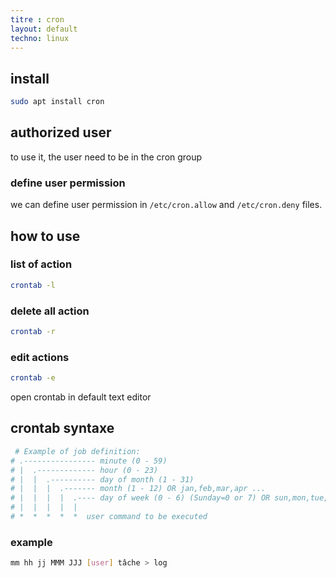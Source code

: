 ```yaml
---
titre : cron
layout: default
techno: linux
---
```



## install

```bash
sudo apt install cron
```

## authorized user

to use it, the user need to be in the cron group

### define user permission

we can define user permission in `/etc/cron.allow` and `/etc/cron.deny` files.

## how to use

### list of action

```bash
crontab -l
```

### delete all action

```bash
crontab -r
```

### edit actions

```bash
crontab -e
```

open crontab in default text editor

## crontab syntaxe

```bash
 # Example of job definition:
# .---------------- minute (0 - 59)
# |  .------------- hour (0 - 23)
# |  |  .---------- day of month (1 - 31)
# |  |  |  .------- month (1 - 12) OR jan,feb,mar,apr ...
# |  |  |  |  .---- day of week (0 - 6) (Sunday=0 or 7) OR sun,mon,tue,wed,thu,fri,sat
# |  |  |  |  |
# *  *  *  *  *  user command to be executed
```

### example

```bash
mm hh jj MMM JJJ [user] tâche > log
```

